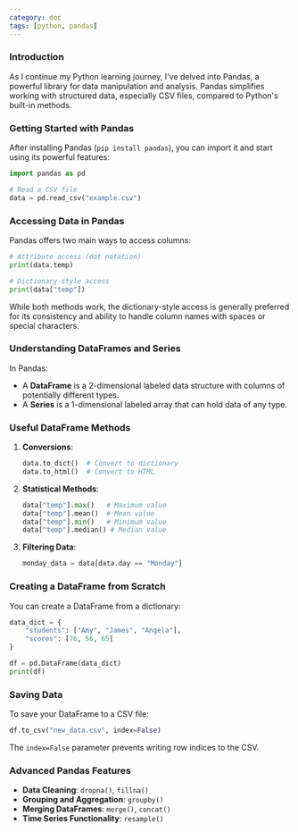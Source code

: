 ```yaml
---
category: doc
tags: [python, pandas]
---
```


### Introduction

As I continue my Python learning journey, I've delved into Pandas, a powerful library for data manipulation and analysis. Pandas simplifies working with structured data, especially CSV files, compared to Python's built-in methods.

### Getting Started with Pandas

After installing Pandas (`pip install pandas`), you can import it and start using its powerful features:

```python
import pandas as pd

# Read a CSV file
data = pd.read_csv("example.csv")
```

### Accessing Data in Pandas

Pandas offers two main ways to access columns:

```python
# Attribute access (dot notation)
print(data.temp)

# Dictionary-style access
print(data["temp"])
```

While both methods work, the dictionary-style access is generally preferred for its consistency and ability to handle column names with spaces or special characters.

### Understanding DataFrames and Series

In Pandas:
- A **DataFrame** is a 2-dimensional labeled data structure with columns of potentially different types.
- A **Series** is a 1-dimensional labeled array that can hold data of any type.

### Useful DataFrame Methods

1. **Conversions**:
   ```python
   data.to_dict()  # Convert to dictionary
   data.to_html()  # Convert to HTML
   ```

2. **Statistical Methods**:
   ```python
   data["temp"].max()   # Maximum value
   data["temp"].mean()  # Mean value
   data["temp"].min()   # Minimum value
   data["temp"].median() # Median value
   ```

3. **Filtering Data**:
   ```python
   monday_data = data[data.day == "Monday"]
   ```

### Creating a DataFrame from Scratch

You can create a DataFrame from a dictionary:

```python
data_dict = {
    "students": ["Amy", "James", "Angela"],
    "scores": [76, 56, 65]
}

df = pd.DataFrame(data_dict)
print(df)
```

### Saving Data

To save your DataFrame to a CSV file:

```python
df.to_csv("new_data.csv", index=False)
```

The `index=False` parameter prevents writing row indices to the CSV.

### Advanced Pandas Features

- **Data Cleaning**: `dropna()`, `fillna()`
- **Grouping and Aggregation**: `groupby()`
- **Merging DataFrames**: `merge()`, `concat()`
- **Time Series Functionality**: `resample()`
